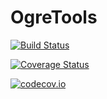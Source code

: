 # OgreTools

[![Build Status](https://travis-ci.org/nul0m/OgreTools.jl.svg?branch=master)](https://travis-ci.org/nul0m/OgreTools.jl)

[![Coverage Status](https://coveralls.io/repos/nul0m/OgreTools.jl/badge.svg?branch=master&service=github)](https://coveralls.io/github/nul0m/OgreTools.jl?branch=master)

[![codecov.io](http://codecov.io/github/nul0m/OgreTools.jl/coverage.svg?branch=master)](http://codecov.io/github/nul0m/OgreTools.jl?branch=master)
